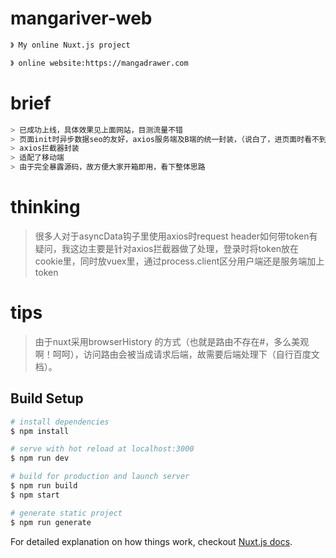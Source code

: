 # mangariver-web
``` bash
》 My online Nuxt.js project

》 online website:https://mangadrawer.com 
```

# brief
``` bash
> 已成功上线，具体效果见上面网站，目测流量不错
> 页面init时异步数据seo的友好，axios服务端及B端的统一封装，（说白了，进页面时看不到接口，也就是所谓的服务端跑了接口）
> axios拦截器封装
> 适配了移动端
> 由于完全暴露源码，故方便大家开箱即用，看下整体思路
```

# thinking
  > 很多人对于asyncData钩子里使用axios时request header如何带token有疑问，我这边主要是针对axios拦截器做了处理，登录时将token放在cookie里，同时放vuex里，通过process.client区分用户端还是服务端加上token

# tips
> 由于nuxt采用browserHistory 的方式（也就是路由不存在#，多么美观啊！呵呵），访问路由会被当成请求后端，故需要后端处理下（自行百度文档）。


## Build Setup

``` bash
# install dependencies
$ npm install

# serve with hot reload at localhost:3000
$ npm run dev

# build for production and launch server
$ npm run build
$ npm start

# generate static project
$ npm run generate
```

For detailed explanation on how things work, checkout [Nuxt.js docs](https://nuxtjs.org).
